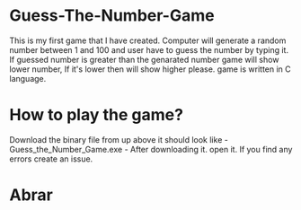 # Guess-The-Number-Game
This is my first game that I have created. 
Computer will generate a random number between 1 and 100 and user have to guess the number by typing it. If guessed number is greater than the genarated number game will show lower number, If it's lower then will show higher please. 
game is written in C language. 

# How to play the game? 
Download the binary file from up above it should look like - Guess_the_Number_Game.exe - After downloading it. open it.
If you find any errors create an issue. 
# Abrar
